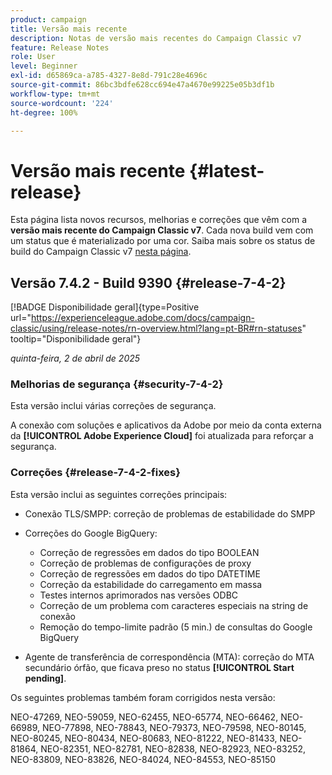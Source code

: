 ```yaml
---
product: campaign
title: Versão mais recente
description: Notas de versão mais recentes do Campaign Classic v7
feature: Release Notes
role: User
level: Beginner
exl-id: d65869ca-a785-4327-8e8d-791c28e4696c
source-git-commit: 86bc3bdfe628cc694e47a4670e99225e05b3df1b
workflow-type: tm+mt
source-wordcount: '224'
ht-degree: 100%

---
```


# Versão mais recente {#latest-release}

Esta página lista novos recursos, melhorias e correções que vêm com a **versão mais recente do Campaign Classic v7**. Cada nova build vem com um status que é materializado por uma cor. Saiba mais sobre os status de build do Campaign Classic v7 [nesta página](rn-overview.md).

## Versão 7.4.2 - Build 9390 {#release-7-4-2}

[!BADGE Disponibilidade geral]{type=Positive url="https://experienceleague.adobe.com/docs/campaign-classic/using/release-notes/rn-overview.html?lang=pt-BR#rn-statuses" tooltip="Disponibilidade geral"}

_quinta-feira, 2 de abril de 2025_

<!--
### Compatibility updates {#comp-7-4-2}

This release comes with the following compatibility updates:

* JQuery library update: fixes multiple UI issues (reports, web apps)
* PostgreSQL 15 and 16

-->

### Melhorias de segurança {#security-7-4-2}

Esta versão inclui várias correções de segurança.

A conexão com soluções e aplicativos da Adobe por meio da conta externa da **[!UICONTROL Adobe Experience Cloud]** foi atualizada para reforçar a segurança.

### Correções {#release-7-4-2-fixes}

Esta versão inclui as seguintes correções principais:

* Conexão TLS/SMPP: correção de problemas de estabilidade do SMPP

* Correções do Google BigQuery:

   * Correção de regressões em dados do tipo BOOLEAN
   * Correção de problemas de configurações de proxy
   * Correção de regressões em dados do tipo DATETIME
   * Correção da estabilidade do carregamento em massa
   * Testes internos aprimorados nas versões ODBC
   * Correção de um problema com caracteres especiais na string de conexão
   * Remoção do tempo-limite padrão (5 min.) de consultas do Google BigQuery

* Agente de transferência de correspondência (MTA): correção do MTA secundário órfão, que ficava preso no status **[!UICONTROL Start pending]**.

Os seguintes problemas também foram corrigidos nesta versão:

NEO-47269, NEO-59059, NEO-62455, NEO-65774, NEO-66462, NEO-66989, NEO-77898, NEO-78843, NEO-79373, NEO-79598, NEO-80145, NEO-80245, NEO-80434, NEO-80683, NEO-81222, NEO-81433, NEO-81864, NEO-82351, NEO-82781, NEO-82838, NEO-82923, NEO-83252, NEO-83809, NEO-83826, NEO-84024, NEO-84553, NEO-85150

